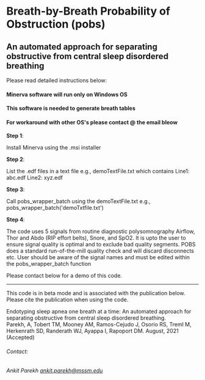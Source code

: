 # Breath-by-Breath Probability of Obstruction (pobs)
## An automated approach for separating obstructive from central sleep disordered breathing

Please read detailed instructions below:

#### Minerva software will run only on Windows OS  
#### This software is needed to generate breath tables  
#### For workaround with other OS's please contact @ the email bleow  

**Step 1**: 
<p>Install Minerva using the .msi installer </p>

**Step 2**: 
<p>List the .edf files in a text file  
        e.g.,  
        demoTextFile.txt which contains  
        Line1: abc.edf  
        Line2: xyz.edf  </p>

**Step 3**: 
<p>Call pobs_wrapper_batch using the demoTextFile.txt  
        e.g.,   
        pobs_wrapper_batch('demoTxtfile.txt')  </p>
        
**Step 4**: 
<p> The code uses 5 signals from routine diagnostic polysomnography Airflow, Thor and Abdo (RIP effort belts), Snore, and SpO2.  
It is upto the user to ensure signal quality is optimal and to exclude bad quality segments.  
        POBS does a standard run-of-the-mill quality check and will discard disconnects etc.     
        User should be aware of the signal names and must be edited within the pobs_wrapper_batch function  </p>



Please contact below for a demo of this code.    

------------------------------  
This code is in beta mode and is associated with the publication below. Please cite the publication when using the code. 

Endotyping sleep apnea one breath at a time: An automated approach for separating obstructive from central sleep disordered breathing.  
Parekh, A, Tobert TM, Mooney AM, Ramos-Cejudo J, Osorio RS, Treml M, Herkenrath SD, Randerath WJ, Ayappa I, Rapoport DM. August, 2021 (Accepted)

###### Contact:
###### Ankit Parekh ankit.parekh@mssm.edu
